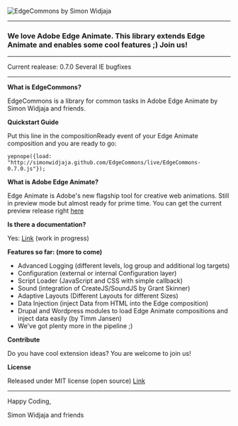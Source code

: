 ![EdgeCommons by Simon Widjaja](http://simonwidjaja.github.com/EdgeCommons/images/EdgeCommonsHeader.png)
***

### We love Adobe Edge Animate. This library extends Edge Animate and enables some cool features ;) Join us!

***

Current realease: 0.7.0
Several IE bugfixes

***

**What is EdgeCommons?**

EdgeCommons is a library for common tasks in Adobe Edge Animate by Simon Widjaja and friends.

**Quickstart Guide**

Put this line in the compositionReady event of your Edge Animate composition and you are ready to go:

``yepnope({load: "http://simonwidjaja.github.com/EdgeCommons/live/EdgeCommons-0.7.0.js"});``


**What is Adobe Edge Animate?**

Edge Animate is Adobe's new flagship tool for creative web animations. Still in preview mode but almost ready for prime time. You can get the current preview release right [here](http://labs.adobe.com/technologies/edge/)

**Is there a documentation?**

Yes: [Link](http://simonwidjaja.github.com/EdgeCommons/doc/) (work in progress)

**Features so far: (more to come)**

- Advanced Logging (different levels, log group and additional log targets)
- Configuration (external or internal Configuration layer)
- Script Loader (JavaScript and CSS with simple callback)
- Sound (integration of CreateJS/SoundJS by Grant Skinner)
- Adaptive Layouts (Different Layouts for different Sizes)
- Data Injection (inject Data from HTML into the Edge composition)
- Drupal and Wordpress modules to load Edge Animate compositions and inject data easily (by Timm Jansen)
- We've got plenty more in the pipeline ;) 

**Contribute**

Do you have cool extension ideas? You are welcome to join us!

**License**

Released under MIT license (open source)
[Link](http://www.opensource.org/licenses/mit-license.html)

***

Happy Coding,

Simon Widjaja and friends